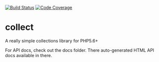 [![Build Status](https://travis-ci.org/nozavroni/collect.svg?branch=master)](https://travis-ci.org/nozavroni/collect)
[![Code Coverage](https://scrutinizer-ci.com/g/nozavroni/collect/badges/coverage.png?b=master)](https://scrutinizer-ci.com/g/nozavroni/collect/?branch=master)


# collect
A really simple collections library for PHP5.6+

For API docs, check out the docs folder. There auto-generated HTML API docs available in there.
